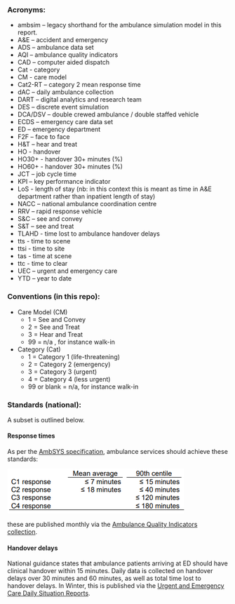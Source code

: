 
### Acronyms:

- ambsim – legacy shorthand for the ambulance simulation model in this report.
- A&E – accident and emergency
- ADS – ambulance data set
- AQI – ambulance quality indicators
- CAD – computer aided dispatch
- Cat - category
- CM - care model
- Cat2-RT – category 2 mean response time
- dAC – daily ambulance collection
- DART – digital analytics and research team
- DES – discrete event simulation
- DCA/DSV – double crewed ambulance / double staffed vehicle
- ECDS – emergency care data set
- ED – emergency department
- F2F – face to face
- H&T – hear and treat
- HO - handover
- HO30+ - handover 30+ minutes (%)
- HO60+ - handover 30+ minutes (%)
- JCT – job cycle time
- KPI – key performance indicator
- LoS - length of stay (nb: in this context this is meant as time in A&E department rather than inpatient length of stay)
- NACC – national ambulance coordination centre
- RRV – rapid response vehicle
- S&C – see and convey
- S&T – see and treat
- TLAHD - time lost to ambulance handover delays
- tts - time to scene
- ttsi - time to site
- tas - time at scene
- ttc - time to clear
- UEC – urgent and emergency care
- YTD – year to date


### Conventions (in this repo):

- Care Model (CM)
    - 1 = See and Convey
    - 2 = See and Treat
    - 3 = Hear and Treat
    - 99 = n/a , for instance walk-in
- Category (Cat)
    - 1 = Category 1 (life-threatening)
    - 2 = Category 2 (emergency)
    - 3 = Category 3 (urgent)
    - 4 = Category 4 (less urgent)
    - 99 or blank = n/a, for instance walk-in


### Standards (national):

A subset is outlined below.

#### Response times

As per the [AmbSYS specification](https://www.england.nhs.uk/statistics/wp-content/uploads/sites/2/2023/06/20230615-AmbSYS-specification.pdf), ambulance services should achieve these standards:

![Screenshot from AQI AmbSYS on response time standards](../assets/AQI_standards.PNG)

these are published monthly via the [Ambulance Quality Indicators collection](https://www.england.nhs.uk/statistics/statistical-work-areas/ambulance-quality-indicators/).

#### Handover delays

National guidance states that ambulance patients arriving at ED should have clinical handover within 15 minutes. Daily data is collected on handover delays over 30 minutes and 60 minutes, as well as total time lost to handover delays. In Winter, this is published via the [Urgent and Emergency Care Daily Situation Reports](https://www.england.nhs.uk/statistics/statistical-work-areas/uec-sitrep/).